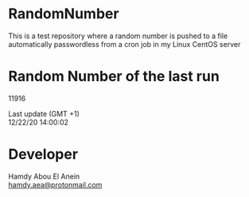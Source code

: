# RandomNumber    
This is a test repository where a random number is pushed to a file automatically passwordless from a cron job in my Linux CentOS server    
# Random Number of the last run   
11916
      
Last update (GMT +1)    
12/22/20 14:00:02
# Developer    
Hamdy Abou El Anein   
hamdy.aea@protonmail.com
